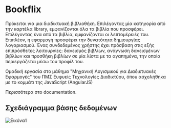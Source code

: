 # Bookflix
Πρόκειται για μια διαδικτυακή βιβλιοθήκη. Επιλέγοντας μία κατηγορία από την καρτέλα library, εμφανίζονται όλα τα βιβλία που προσφέρει. Επιλέγοντας ένα από τα βιβλία, εμφανίζονται οι λεπτομέρειές του. Επιπλέον, η εφαρμογή προσφέρει την δυνατότητα δημιουργίας λογαριασμού. Ένας συνδεδεμένος χρήστης έχει πρόσβαση στις εξής επιπρόσθετες λειτουργίες: δανεισμός βιβλίων, ανάγνωση δανεισμένων βιβλίων και προσθήκη βιβλίων σε μία λίστα με τα αγαπημένα, την οποία περιεργάζεται μέσω του προφίλ του.

Ομαδική εργασία στο μάθημα "Μηχανική Λογισμικού για Διαδικτυακές Εφαρμογές" του ΠΜΣ Ευφυείς Τεχνολογίες Διαδικτύου, όπου ασχολήθηκα με το κομμάτι της JavaScript (AngularJS)

Περισσότερα στο documentation. 

## Σχεδιάγραμμα βάσης δεδομένων
![Εικόνα1](https://user-images.githubusercontent.com/51194516/185927000-e098810e-5ac7-4fe4-8465-5b921efb4bb9.png)
